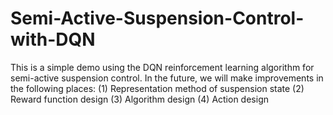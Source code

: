 # Semi-Active-Suspension-Control-with-DQN
This is a simple demo using the DQN reinforcement learning algorithm for semi-active suspension control.
In the future, we will make improvements in the following places:
(1) Representation method of suspension state
(2) Reward function design
(3) Algorithm design
(4) Action design
